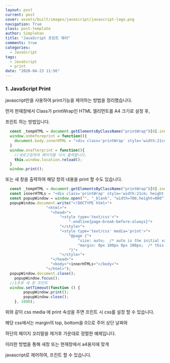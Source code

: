 ```yaml
---
layout: post
current: post
cover: assets/built/images/javascript/javascript-logo.png
navigation: True
class: post-template
author: Simplehan
title: "JavaScript 프린트 제어"
comments: true
categories:
  - JavaScript
tags:
  - JavaScript
  - print
date: "2020-04-23 11:56"
---
```


### 1. JavaScript Print

javascript만을 사용하여 print기능을 제어하는 방법을 정리했습니다.

먼저 현재창에서 Class가 printWrap인 HTML 엘리먼트를 A4 크기로 설정 후,

프린트 하는 방법입니다.

```javascript
  const _tempHTML = document.getElementsByClassName("printWrap")[0].innerHTML;
  window.onbeforeprint = function(){
    document.body.innerHTML = "<div class='printWrap' style='width:21cm; height: 29.7cm;'>" + _tempHTML +"/div>";        
  }
  window.onafterprint = function(){
    //새로고침하여 페이지를 다시 출력합니다.
    this.window.location.reload();
  }  
  window.print();
```

또는 새 창을 출력하여 해당 창의 내용을 print 할 수도 있습니다.
```javascript
  const _tempHTML = document.getElementsByClassName("printWrap")[0].innerHTML;
  const innerHTMLs = "<div class='printWrap' style='width:21cm; height: 29.7cm;'>" + _tempHTML + "</div>"; 
  const popupWindow = window.open("", "_blank", "width=700,height=800");
  popupWindow.document.write("<!DOCTYPE html>"+
			      "<html>"+
			        "<head>"+
			        	"<style type='text/css'>"+
			        		".endline{page-break-before:always}"+
			        	"</style>"+
			        	"<style type='text/css' media='print'>"+
				    		"@page {"+
				    		    "size: auto;  /* auto is the initial value */"+
				    		    "margin: 0px 100px 0px 100px;  /* this affects the margin in the printer settings */"+
				    		"}"+
				    	"</style>"+
			        "</head>"+
			        "<body>"+innerHTMLs+"</body>"+
			      "</html>");
  popupWindow.document.close();
	popupWindow.focus();
  //1초후 새 창 프린트
  window.setTimeout(function () {
	 	popupWindow.print();
	 	popupWindow.close();
	}, 1000);
```

위와 같이 css media 에 print 속성을 주면 프린트 시 css를 설정 할 수 있습니다.

해당 css에서는 margin의 top, bottom을 0으로 주어 상단 날짜와

하단의 페이지 꼬리말을 제거후 가운데로 정렬한 예제입니다.

이러한 방법을 통해 새창 또는 현재창에서 a4용지에 맞게

javascript로 제어하여, 프린트 할 수 있습니다.